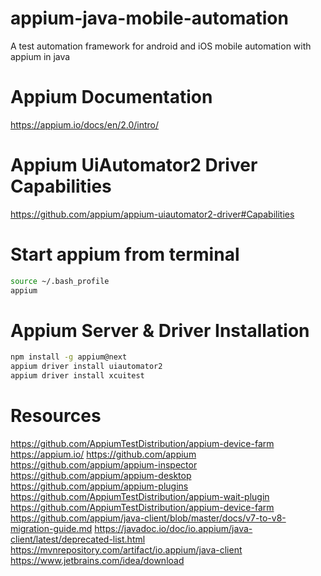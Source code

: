 # appium-java-mobile-automation
A test automation framework for android and iOS mobile automation with appium in java


# Appium Documentation
https://appium.io/docs/en/2.0/intro/


# Appium UiAutomator2 Driver Capabilities
https://github.com/appium/appium-uiautomator2-driver#Capabilities


# Start appium from terminal
```bash
source ~/.bash_profile
appium
```


# Appium Server & Driver Installation
```bash
npm install -g appium@next
appium driver install uiautomator2
appium driver install xcuitest
```

# Resources
https://github.com/AppiumTestDistribution/appium-device-farm
https://appium.io/
https://github.com/appium
https://github.com/appium/appium-inspector
https://github.com/appium/appium-desktop
https://github.com/appium/appium-plugins
https://github.com/AppiumTestDistribution/appium-wait-plugin
https://github.com/AppiumTestDistribution/appium-device-farm
https://github.com/appium/java-client/blob/master/docs/v7-to-v8-migration-guide.md
https://javadoc.io/doc/io.appium/java-client/latest/deprecated-list.html
https://mvnrepository.com/artifact/io.appium/java-client
https://www.jetbrains.com/idea/download

